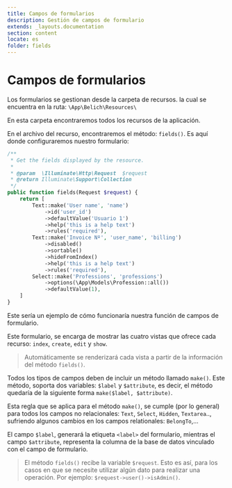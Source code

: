 ```yaml
---
title: Campos de formularios 
description: Gestión de campos de formulario
extends: _layouts.documentation
section: content
locate: es
folder: fields
---
```


# Campos de formularios 

Los formularios se gestionan desde la carpeta de recursos. la cual se encuentra en la ruta: `\App\Belich\Resources\`

En esta carpeta encontraremos todos los recursos de la aplicación. 

En el archivo del recurso, encontraremos el método: `fields()`. Es aquí donde configuraremos nuestro formulario:

```php
/**
 * Get the fields displayed by the resource.
 *
 * @param  \Illuminate\Http\Request  $request
 * @return Illuminate\Support\Collection
 */
public function fields(Request $request) {
    return [
        Text::make('User name', 'name')
            ->id('user_id')
            ->defaultValue('Usuario 1')
            ->help('this is a help text')
            ->rules('required'),
        Text::make('Invoice Nº', 'user_name', 'billing')
            ->disabled()
            ->sortable()
            ->hideFromIndex()
            ->help('this is a help text')
            ->rules('required'),
        Select::make('Professions', 'professions')
            ->options(\App\Models\Profession::all())
            ->defaultValue(1),
    ]
}
```

Este sería un ejemplo de cómo funcionaría nuestra función de campos de formulario. 

Este formulario, se encarga de mostrar las cuatro vistas que ofrece cada recurso: `index`, `create`, `edit` y `show`. 

>Automáticamente se renderizará cada vista a partir de la información del método `fields()`.

Todos los tipos de campos deben de incluir un método llamado `make()`. Este método, soporta dos variables: `$label` y `$attribute`, es decir, el método quedaría de la siguiente forma `make($label, $attribute)`.

Esta regla que se aplica para el método `make()`, se cumple (por lo general) para todos los campos no relacionales: `Text`, `Select`, `Hidden`, `Textarea`.., sufriendo algunos cambios en los campos relationales: `BelongTo`,...

El campo `$label`, generará la etiqueta `<label>` del formulario, mientras el campo `$attribute`, representa la columna de la base de datos vinculado con el campo de formulario.

>El método `fields()` recibe la variable `$request`. Esto es así, para los casos en que se necesite utilizar algún dato para realizar una operación. Por ejemplo: `$request->user()->isAdmin()`.
